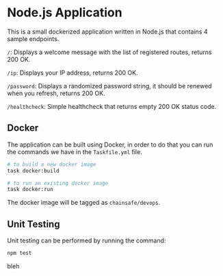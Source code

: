 # Node.js Application

This is a small dockerized application written in Node.js that contains 4 sample endpoints.

`/`: Displays a welcome message with the list of registered routes, returns 200 OK.

`/ip`: Displays your IP address, returns 200 OK.

`/password`: Displays a randomized password string, it should be renewed when you refresh, returns
200 OK.

`/healthcheck`: Simple healthcheck that returns empty 200 OK status code.

## Docker

The application can be built using Docker, in order to do that you can run the commands we have in
the `Taskfile.yml` file.

```sh
# to build a new docker image
task docker:build

# to run an existing docker image
task docker:run
```

The docker image will be tagged as `chainsafe/devops`.

## Unit Testing

Unit testing can be performed by running the command:

```sh
npm test
```

bleh

